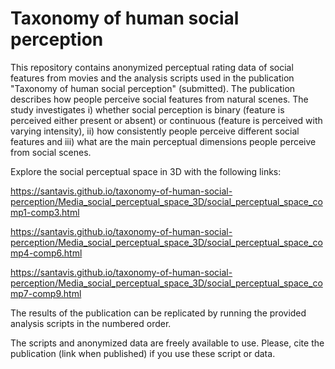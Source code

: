 # Taxonomy of human social perception
This repository contains anonymized perceptual rating data of social features from movies and the analysis scripts used in the publication "Taxonomy of human social perception" (submitted). The publication describes how people perceive social features from natural scenes. The study investigates i) whether social perception is binary (feature is perceived either present or absent) or continuous (feature is perceived with varying intensity), ii) how consistently people perceive different social features and iii) what are the main perceptual dimensions people perceive from social scenes.

Explore the social perceptual space in 3D with the following links:

https://santavis.github.io/taxonomy-of-human-social-perception/Media_social_perceptual_space_3D/social_perceptual_space_comp1-comp3.html

https://santavis.github.io/taxonomy-of-human-social-perception/Media_social_perceptual_space_3D/social_perceptual_space_comp4-comp6.html

https://santavis.github.io/taxonomy-of-human-social-perception/Media_social_perceptual_space_3D/social_perceptual_space_comp7-comp9.html

The results of the publication can be replicated by running the provided analysis scripts in the numbered order.

The scripts and anonymized data are freely available to use. Please, cite the publication (link when published) if you use these script or data.
